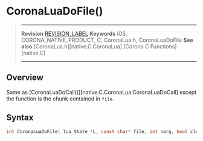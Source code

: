 # CoronaLuaDoFile()

> --------------------- ------------------------------------------------------------------------------------------
> __Revision__			[REVISION_LABEL](REVISION_URL)
> __Keywords__			iOS, CORONA_NATIVE_PRODUCT, C, CoronaLua.h, CoronaLuaDoFile
> __See also__			[CoronaLua.h][native.C.CoronaLua]
>						[Corona C Functions][native.C]
> --------------------- ------------------------------------------------------------------------------------------


## Overview

Same as [CoronaLuaDoCall()][native.C.CoronaLua.CoronaLuaDoCall] except the function is the chunk contained in `file`.


## Syntax

``````c
int CoronaLuaDoFile( lua_State *L, const char* file, int narg, bool clear )
``````
